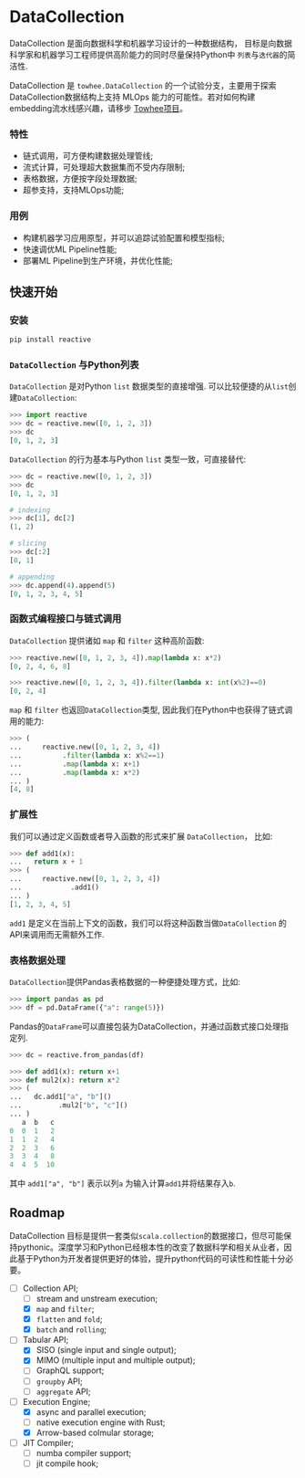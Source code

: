DataCollection
==============

DataCollection 是面向数据科学和机器学习设计的一种数据结构， 目标是向数据科学家和机器学习工程师提供高阶能力的同时尽量保持Python中 `列表`与`迭代器`的简洁性. 

DataCollection 是 `towhee.DataCollection` 的一个试验分支，主要用于探索DataCollection数据结构上支持 MLOps 能力的可能性。若对如何构建embedding流水线感兴趣，请移步 [Towhee项目](https://github.com/towhee-io/towhee)。 

### 特性

- 链式调用，可方便构建数据处理管线;
- 流式计算，可处理超大数据集而不受内存限制;
- 表格数据，方便按字段处理数据;
- 超参支持，支持MLOps功能;

### 用例


- 构建机器学习应用原型，并可以追踪试验配置和模型指标;
- 快速调优ML Pipeline性能;
- 部署ML Pipeline到生产环境，并优化性能;

快速开始
-------

### 安装

```bash
pip install reactive
```
### `DataCollection` 与Python列表

`DataCollection` 是对Python `list` 数据类型的直接增强. 可以比较便捷的从`list`创建`DataCollection`:

```python
>>> import reactive
>>> dc = reactive.new([0, 1, 2, 3])
>>> dc
[0, 1, 2, 3]

```

`DataCollection` 的行为基本与Python `list` 类型一致，可直接替代:

``` python
>>> dc = reactive.new([0, 1, 2, 3])
>>> dc
[0, 1, 2, 3]

# indexing
>>> dc[1], dc[2]
(1, 2)

# slicing
>>> dc[:2]
[0, 1]

# appending
>>> dc.append(4).append(5)
[0, 1, 2, 3, 4, 5]

```

### 函数式编程接口与链式调用

`DataCollection` 提供诸如 `map` 和 `filter` 这种高阶函数:

```python
>>> reactive.new([0, 1, 2, 3, 4]).map(lambda x: x*2)
[0, 2, 4, 6, 8]

>>> reactive.new([0, 1, 2, 3, 4]).filter(lambda x: int(x%2)==0)
[0, 2, 4]

```

`map` 和 `filter` 也返回`DataCollection`类型, 因此我们在Python中也获得了链式调用的能力:

```python
>>> (
...   	reactive.new([0, 1, 2, 3, 4])
...          .filter(lambda x: x%2==1)
...          .map(lambda x: x+1)
...          .map(lambda x: x*2)
... )
[4, 8]

```

### 扩展性

我们可以通过定义函数或者导入函数的形式来扩展 `DataCollection`， 比如:

```python
>>> def add1(x):
...   return x + 1
>>> (
...		reactive.new([0, 1, 2, 3, 4])
... 		   .add1()
... )
[1, 2, 3, 4, 5]

```

`add1` 是定义在当前上下文的函数，我们可以将这种函数当做`DataCollection` 的API来调用而无需额外工作.

### 表格数据处理

`DataCollection`提供Pandas表格数据的一种便捷处理方式，比如:

```python
>>> import pandas as pd
>>> df = pd.DataFrame({"a": range(5)})

```

Pandas的`DataFrame`可以直接包装为DataCollection，并通过函数式接口处理指定列.

```python
>>> dc = reactive.from_pandas(df)

>>> def add1(x): return x+1
>>> def mul2(x): return x*2
>>> (
...   dc.add1["a", "b"]()
... 		.mul2["b", "c"]()
... )
   a  b   c
0  0  1   2
1  1  2   4
2  2  3   6
3  3  4   8
4  4  5  10

```

其中 `add1["a", "b"]` 表示以列`a` 为输入计算`add1`并将结果存入`b`. 

## Roadmap

DataCollection 目标是提供一套类似`scala.collection`的数据接口，但尽可能保持pythonic。深度学习和Python已经根本性的改变了数据科学和相关从业者，因此基于Python为开发者提供更好的体验，提升python代码的可读性和性能十分必要。

  - [ ] Collection API;
    - [ ] stream and unstream execution; 
    - [x] `map` and `filter`;
    - [x] `flatten` and `fold`;
    - [x] `batch` and `rolling`;
  - [ ] Tabular API;
    - [x] SISO (single input and single output);
    - [x] MIMO (multiple input and multiple output);
    - [ ] GraphQL support;
    - [ ] `groupby` API;
    - [ ] `aggregate` API;
  - [ ] Execution Engine;
    - [x] async and parallel execution;
    - [ ] native execution engine with Rust;
    - [x] Arrow-based colmular storage;
  - [ ] JIT Compiler;
    - [ ] numba compiler support;
    - [ ] jit compile hook;